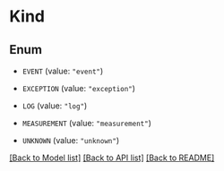 # Kind

## Enum


* `EVENT` (value: `"event"`)

* `EXCEPTION` (value: `"exception"`)

* `LOG` (value: `"log"`)

* `MEASUREMENT` (value: `"measurement"`)

* `UNKNOWN` (value: `"unknown"`)


[[Back to Model list]](../README.md#documentation-for-models) [[Back to API list]](../README.md#documentation-for-api-endpoints) [[Back to README]](../README.md)


